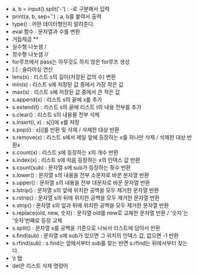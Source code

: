 - a, b = input().split('-') : -로 구분해서 입력
- print(a, b, sep='') : a, b를 붙여서 출력
- type() : 어떤 데이터형인지 알려준다.
- eval 함수 : 문자열과 수를 변환
- 거듭제곱 \*\*
- 실수형 나눗셈 /
- 정수형 나눗셈 //
- for루프에서 pass는 아무것도 하지 않은 for루프 생성
- [:] : 슬라이싱 연산
- lens(s) : 리스트 s의 길이(저장된 값의 수) 변환
- min(s) : 리스트 s에 저장된 값 중에서 가장 작은 값
- max(s) : 리스트 s에 저장된 값 중에서 큰 작은 값
- s.append(x) : 리스트 s의 끝에 x를 추가
- s.extend(t) : 리스트 s의 끝에 리스트 t의 내용 전부를 추가
- s.clear() : 리스트 s의 내용물 전부 삭제
- s.insert(i, x) : s[i]에 x를 저장
- s.pop(i) : s[i]를 반환 및 삭제 / 삭제한 대상 반환
- s.remove(x) : 리스트 s에서 제일 앞에 등장하는 x를 하나만 삭제 / 삭제한 대상 반환x
- s.count(x) : 리스트 s에 등장하는 x의 개수 반환
- s.index(x) : 리스트 s에 처음 등장하는 x의 인덱스 값 반환
- s.count(sub) : 문자열 s에 sub가 등장하는 횟수 반환
- s.lower() : 문자열 s의 내용을 전부 소문자로 바꾼 문자열 반환
- s.upper() : 문자열 s의 내용을 전부 대문자로 바꾼 문자열 반환
- s.lstrip() : 문자열 s의 앞에 위치한 공백을 모두 제거한 문자열 반환
- s.rstrip() : 문자열 s의 뒤에 위치한 공백을 모두 제거한 문자열 반환
- s.strip() : 문자열 s의 앞과 뒤에 위치한 공백을 모두 제거한 문자열 반환
- s.replace(old, new, 숫자) : 문자열 old를 new로 교체한 문자열 반환 / '숫자'는 '숫자'번째로 등장 교체
- s.split() : 문자열 s를 공백을 기준으로 나눠서 리스트에 담아서 반환
- s.find(sub) : 문자열 s에 sub가 있으면 그 위치의 인덱스 값, 없으면 -1 반환
- s.rfind(sub) : s.find는 앞에서부터 sub를 찾는 반면 s.rfind는 뒤에서부터 찾는다.
- \t 탭
- del은 리스트 삭제 명령어
